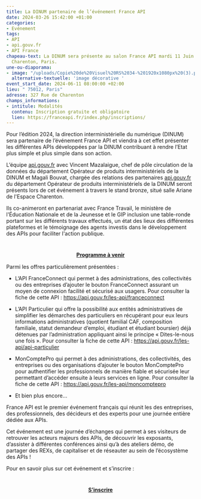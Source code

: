 ```yaml
---
title: La DINUM partenaire de l’événement France API
date: 2024-03-26 15:42:00 +01:00
categories:
- Evénement
tags:
- API
- api.gouv.fr
- API France
chapeau-text: La DINUM sera présente au salon France API mardi 11 Juin 2024 à l’Espace
  Charenton, Paris.
une-ou-diaporama:
- image: "/uploads/Copie%20de%20Visuel%20RS%2034-%201920x1080px%20(3).png"
  alternative-textuelle: 'image décorative '
event_start_date: 2024-06-11 08:00:00 +02:00
lieu: " 75012, Paris"
adresse: 327 Rue de Charenton
champs_informations:
- intitule: Modalités
  contenu: Inscription gratuite et obligatoire
  lien: https://franceapi.fr/index.php/inscriptions/
---
```


Pour l’édition 2024, la direction interministérielle du numérique (DINUM) sera partenaire de l’événement France API et viendra à cet effet présenter les différentes APIs développées par la DINUM contribuant à rendre l’Etat plus simple et plus simple dans son action.

L’équipe [api.gouv.fr](https://api.gouv.fr/) avec Vincent Mazalaigue, chef de pôle circulation de la données du département Opérateur de produits interministériels de la DINUM et Magali Bouvat, chargée des relations des partenaires [api.gouv.fr](https://api.gouv.fr/) du département Opérateur de produits interministériels de la DINUM seront présents lors de cet événement à travers le stand bronze, situé salle Ariane de l'Espace Charenton.

Ils co-animeront en partenariat avec France Travail, le ministère de l'Éducation Nationale et de la Jeunesse et le GIP inclusion une table-ronde portant sur les différents travaux effectués, un état des lieux des différentes plateformes et le témoignage des agents investis dans le développement des APIs pour faciliter l'action publique.

<div align="center" style="margin-bottom: 15px; margin-top: 40px"><a href="https://franceapi.fr/index.php/agenda-2024/" class="button" title="Programme à venir  - Lien externe"><b>Programme à venir </b></a></div>

Parmi les offres particulièrement présentées :

* L‘API FranceConnect qui permet à des administrations, des collectivités ou des entreprises d’ajouter le bouton FranceConnect assurant un moyen de connexion facilité et sécurisé aux usagers. Pour consulter la fiche de cette API : https://api.gouv.fr/les-api/franceconnect

* L’API Particulier qui offre la possibilité aux entités administratives de simplifier les démarches des particuliers en récupérant pour eux leurs informations administratives (quotient familial CAF, composition familiale, statut demandeur d’emploi, étudiant et étudiant boursier) déjà détenues par l’administration appliquant ainsi le principe « Dites-le-nous une fois ». Pour consulter la fiche de cette API : https://api.gouv.fr/les-api/api-particulier

* MonComptePro qui permet à des administrations, des collectivités, des entreprises ou des organisations d’ajouter le bouton MonComptePro pour authentifier les professionnels de manière fiable et sécurisée leur permettant d’accéder ensuite à leurs services en ligne. Pour consulter la fiche de cette API : https://api.gouv.fr/les-api/moncomptepro

* Et bien plus encore…

France API est le premier événement français qui réunit les des entreprises, des professionnels, des décideurs et des experts pour une journée entière dédiée aux APIs.

Cet événement est une journée d’échanges qui permet à ses visiteurs de retrouver les acteurs majeurs des APIs, de découvrir les exposants, d’assister à différentes conférences ainsi qu’à des ateliers démo, de partager des REXs, de capitaliser et de réseauter au sein de l’écosystème des APIs !

Pour en savoir plus sur cet événement et s’inscrire :

<div align="center" style="margin-bottom: 15px; margin-top: 40px"><a href="https://franceapi.fr/index.php/inscriptions/" class="button" title="S’inscrire  - Lien externe"><b>S’inscrire </b></a></div>